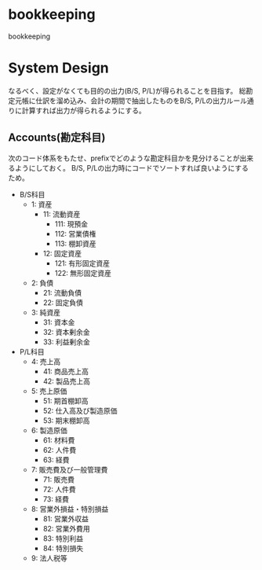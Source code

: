 # bookkeeping

bookkeeping

# System Design

なるべく、設定がなくても目的の出力(B/S, P/L)が得られることを目指す。
総勘定元帳に仕訳を溜め込み、会計の期間で抽出したものをB/S, P/Lの出力ルール通りに計算すれば出力が得られるようにする。

## Accounts(勘定科目)

次のコード体系をもたせ、prefixでどのような勘定科目かを見分けることが出来るようにしておく。
B/S, P/Lの出力時にコードでソートすれば良いようにするため。

- B/S科目
    - 1: 資産
        - 11: 流動資産
            - 111: 現預金
            - 112: 営業債権
            - 113: 棚卸資産
        - 12: 固定資産　
            - 121: 有形固定資産
            - 122: 無形固定資産
    - 2: 負債
        - 21: 流動負債
        - 22: 固定負債
    - 3: 純資産
        - 31: 資本金
        - 32: 資本剰余金
        - 33: 利益剰余金
- P/L科目
    - 4: 売上高
        - 41: 商品売上高
        - 42: 製品売上高
    - 5: 売上原価
        - 51: 期首棚卸高
        - 52: 仕入高及び製造原価
        - 53: 期末棚卸高
    - 6: 製造原価
        - 61: 材料費
        - 62: 人件費
        - 63: 経費
    - 7: 販売費及び一般管理費
        - 71: 販売費
        - 72: 人件費
        - 73: 経費
    - 8: 営業外損益・特別損益
        - 81: 営業外収益
        - 82: 営業外費用
        - 83: 特別利益
        - 84: 特別損失
    - 9: 法人税等

